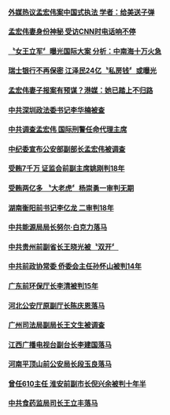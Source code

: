 #### [外媒热议孟宏伟案中国式执法 学者：给美送子弹](../pages/prog1138/a1394842.md?t=10110332) 

#### [孟宏伟妻身份神秘 受访CNN时电话响不停](../pages/prog1138/a1394833.md?t=10110332) 

#### [〝女王立军〞曝光国际大案 分析：中南海十万火急](../pages/prog1138/a1394794.md?t=10110332) 

#### [瑞士银行不再保密 江泽民24亿〝私房钱〞或曝光](../pages/prog1138/a1394819.md?t=10110332) 

#### [孟宏伟妻子报案有预谋？港媒：她已踏上不归路](../pages/prog1138/a1394606.md?t=10110332) 

#### [中共深圳政法委书记李华楠被查](../pages/prog1138/a1394685.md?t=10110332) 

#### [中共调查孟宏伟 国际刑警任命代理主席](../pages/prog1138/a1394603.md?t=10110332) 

#### [中纪委宣布公安部副部长孟宏伟被调查](../pages/prog1138/a1394457.md?t=10110332) 

#### [受贿7千万 证监会前副主席姚刚判18年](../pages/prog1138/a1393346.md?t=10110332) 

#### [受贿两亿多 〝大老虎〞杨崇勇一审判无期](../pages/prog1138/a1393193.md?t=10110332) 

#### [湖南衡阳前书记李亿龙 二审判18年](../pages/prog1138/a1392894.md?t=10110332) 

#### [中共能源局局长努尔‧白克力落马](../pages/prog1138/a1392434.md?t=10110332) 

#### [中共贵州前副省长王晓光被〝双开〞](../pages/prog1138/a1392284.md?t=10110332) 

#### [中共前政协常委 侨委会主任孙怀山被判14年](../pages/prog1138/a1391846.md?t=10110332) 

#### [广东前环保厅长李清被判15年](../pages/prog1138/a1391547.md?t=10110332) 

#### [河北公安厅原副厅长陈庆恩落马](../pages/prog1138/a1390974.md?t=10110332) 

#### [广州司法局副局长王文生被调查](../pages/prog1138/a1390319.md?t=10110332) 

#### [江西广播电视台副台长李建国落马](../pages/prog1138/a1390181.md?t=10110332) 

#### [河南平顶山前公安局长段玉良落马](../pages/prog1138/a1390042.md?t=10110332) 

#### [曾任610主任 淮安前副市长倪兴余被判十年半](../pages/prog1138/a1389261.md?t=10110332) 

#### [中共食药监局司长王立丰落马](../pages/prog1138/a1388828.md?t=10110332) 

